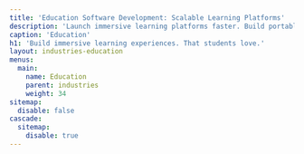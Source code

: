 ```yaml
---
title: 'Education Software Development: Scalable Learning Platforms'
description: 'Launch immersive learning platforms faster. Build portable, standards-based content and reach millions with our online education development expertise.'
caption: 'Education'
h1: 'Build immersive learning experiences. That students love.'
layout: industries-education
menus:
  main:
    name: Education
    parent: industries
    weight: 34
sitemap:
  disable: false
cascade:
  sitemap:
    disable: true
---
```

